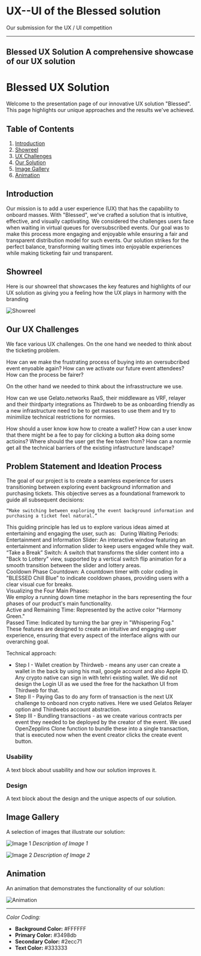 # UX--UI of the Blessed solution
Our submission for the UX / UI competition


---
Blessed UX Solution
A comprehensive showcase of our UX solution
---

# Blessed UX Solution

Welcome to the presentation page of our innovative UX solution "Blessed". This page highlights our unique approaches and the results we've achieved.

## Table of Contents
1. [Introduction](#introduction)
2. [Showreel](#showreel)
3. [UX Challenges](#Our-UX-Challenges)
4. [Our Solution](#our-solution)
5. [Image Gallery](#image-gallery)
6. [Animation](#animation)

## Introduction

Our mission is to add a user experience (UX) that has the capability to onboard masses. With "Blessed", we've crafted a solution that is intuitive, effective, and visually captivating. We considered the challenges users face when waiting in virtual queues for oversubscribed events. Our goal was to make this process more engaging and enjoyable while ensuring a fair and transparent distribution model for such events. Our solution strikes for the perfect balance, transforming waiting times into enjoyable experiences while making ticketing fair und transparent. 

## Showreel

Here is our showreel that showcases the key features and highlights of our UX solution as giving you a feeling how the UX plays in harmony with the branding

![Showreel](path/to/showreel.gif)

## Our UX Challenges

We face various UX challenges.
On the one hand we needed to think about the ticketing problem.

How can we make the frustrating process of buying into an oversubcribed event enyoable again?
How can we activate our future event attendees?
How can the process be fairer?

On the other hand we needed to think about the infrasstructure we use.

How can we use Gelato.networks RaaS, their middleware as VRF, relayer and their thirdparty integrations as Thirdweb to be as onboarding friendly as a new infrastructure need to be to get masses to use them and try to minimilize technical restrictions for normies.

How should a user know kow how to create a wallet?
How can a user know that there might be a fee to pay for clicking a button aka doing some actioins? Where should the user get the fee token from?
How can a normie get all the technical barriers of the existing infastructure landscape?

## Problem Statement and Ideation Process

The goal of our project is to create a seamless experience for users transitioning between exploring event background information and purchasing tickets. This objective serves as a foundational framework to guide all subsequent decisions:

```
“Make switching between exploring the event background information and purchasing a ticket feel natural.”
```
This guiding principle has led us to explore various ideas aimed at entertaining and engaging the user, such as:   
During Waiting Periods:  
Entertainment and Information Slider: An interactive window featuring an entertainment and information slider to keep users engaged while they wait.  
“Take a Break” Switch: A switch that transforms the slider content into a "Back to Lottery" view, supported by a vertical switch flip animation for a smooth transition between the slider and lottery areas.  
Cooldown Phase Countdown: A countdown timer with color coding in "BLESSED Chill Blue" to indicate cooldown phases, providing users with a clear visual cue for breaks.  
Visualizing the Four Main Phases:  
We employ a running down time metaphor in the bars representing the four phases of our product's main functionality.  
Active and Remaining Time: Represented by the active color "Harmony Green."  
Passed Time: Indicated by turning the bar grey in "Whispering Fog."  
These features are designed to create an intuitive and engaging user experience, ensuring that every aspect of the interface aligns with our overarching goal.  



Technical approach:
- Step I - Wallet creation by Thirdweb - means any user can create a wallet in the back by using his mail, google account and also Apple ID. Any crypto native can sign in with tehri existing wallet. We did not design the Login UI as we used the free for the hackathon UI from Thirdweb for that. 
- Step II - Paying Gas to do any form of transaction is the next UX challenge to onboard non crypto natives. Here we used Gelatos Relayer option and Thirdwebs account abstraction. 
- Step III - Bundling transactions - as we create various contracts per event they needed to be deployed by the creator of the event. We used OpenZepplins Clone function to bundle these into a single transaction, that is executed now when the event creator clicks the create event button. 

### Usability

A text block about usability and how our solution improves it.

### Design

A text block about the design and the unique aspects of our solution.


## Image Gallery

A selection of images that illustrate our solution:

![Image 1](path/to/image1.jpg)
*Description of Image 1*

![Image 2](path/to/image2.jpg)
*Description of Image 2*

## Animation

An animation that demonstrates the functionality of our solution:

![Animation](path/to/animation.gif)


---

_Color Coding:_

- **Background Color:** #FFFFFF
- **Primary Color:** #3498db
- **Secondary Color:** #2ecc71
- **Text Color:** #333333

